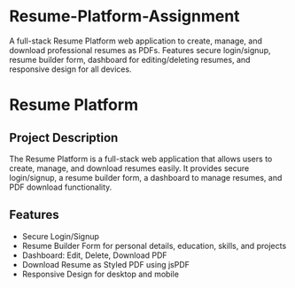 # Resume-Platform-Assignment
A full-stack Resume Platform web application to create, manage, and download professional resumes as PDFs. Features secure login/signup, resume builder form, dashboard for editing/deleting resumes, and responsive design for all devices.
# Resume Platform

## Project Description
The Resume Platform is a full-stack web application that allows users to create, manage, and download resumes easily. It provides secure login/signup, a resume builder form, a dashboard to manage resumes, and PDF download functionality.

## Features
- Secure Login/Signup
- Resume Builder Form for personal details, education, skills, and projects
- Dashboard: Edit, Delete, Download PDF
- Download Resume as Styled PDF using jsPDF
- Responsive Design for desktop and mobile




